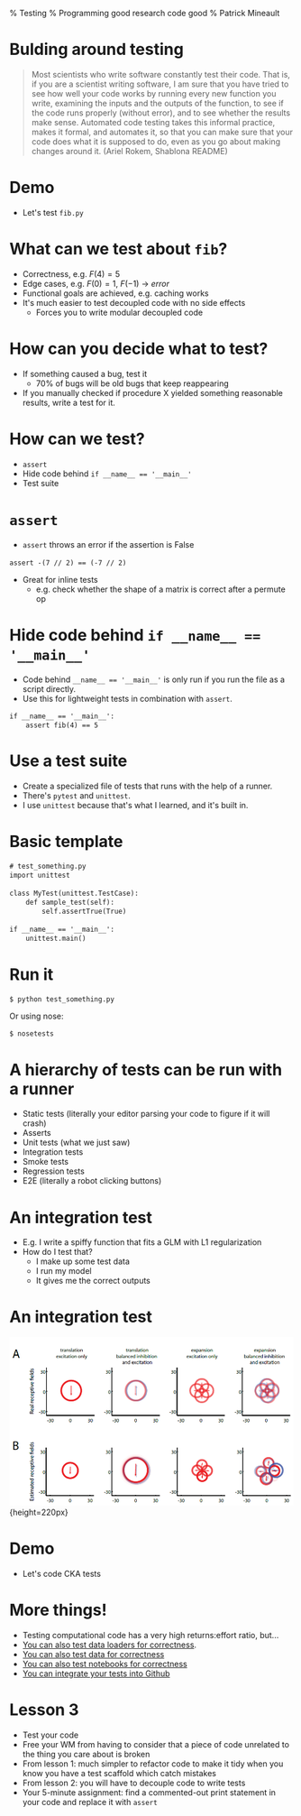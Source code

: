 % Testing
% Programming good research code good
% Patrick Mineault

# Bulding around testing

> Most scientists who write software constantly test their code. That is, if you are a scientist writing software, I am sure that you have tried to see how well your code works by running every new function you write, examining the inputs and the outputs of the function, to see if the code runs properly (without error), and to see whether the results make sense. Automated code testing takes this informal practice, makes it formal, and automates it, so that you can make sure that your code does what it is supposed to do, even as you go about making changes around it. (Ariel Rokem, Shablona README)

# Demo

* Let's test `fib.py`

# What can we test about `fib`?

* Correctness, e.g. $F(4) = 5$
* Edge cases, e.g. $F(0) = 1$, $F(-1)$ → *error*
* Functional goals are achieved, e.g. caching works
* It's much easier to test decoupled code with no side effects
    * Forces you to write modular decoupled code

# How can you decide what to test?

* If something caused a bug, test it
    * 70% of bugs will be old bugs that keep reappearing
* If you manually checked if procedure X yielded something reasonable results, write a test for it.

# How can we test?

* `assert`
* Hide code behind `if __name__ == '__main__'`
* Test suite

# `assert`

* `assert` throws an error if the assertion is False

```assert -(7 // 2) == (-7 // 2)```

* Great for inline tests
  * e.g. check whether the shape of a matrix is correct after a permute op

# Hide code behind `if __name__ == '__main__'`

* Code behind `__name__ == '__main__'` is only run if you run the file as a script directly.
* Use this for lightweight tests in combination with `assert`.

```{.python}
if __name__ == '__main__':
    assert fib(4) == 5
```

# Use a test suite

* Create a specialized file of tests that runs with the help of a runner.
* There's `pytest` and `unittest`.
* I use `unittest` because that's what I learned, and it's built in.

# Basic template

```{.python}
# test_something.py
import unittest

class MyTest(unittest.TestCase):
    def sample_test(self):
        self.assertTrue(True)

if __name__ == '__main__':
    unittest.main()
```

# Run it

```{.shell}
$ python test_something.py
```

Or using nose:

```{.shell}
$ nosetests
```

# A hierarchy of tests can be run with a runner

* Static tests (literally your editor parsing your code to figure if it will crash)
* Asserts
* Unit tests (what we just saw)
* Integration tests
* Smoke tests
* Regression tests
* E2E (literally a robot clicking buttons)

# An integration test

- E.g. I write a spiffy function that fits a GLM with L1 regularization
- How do I test that?
    - I make up some test data
    - I run my model
    - It gives me the correct outputs

# An integration test

![ S1 in Mineault et al. 2011](../figures/mineault_et_al.png){height=220px}

# Demo

* Let's code CKA tests

# More things!

* Testing computational code has a very high returns:effort ratio, but...
* [You can also test data loaders for correctness](https://github.com/patrickmineault/brain-scorer/blob/main/tests/test_pvc4_loader.py).
* [You can also test data for correctness](https://github.com/patrickmineault/phaco-meta/blob/master/read-data.R#L320)
* [You can also test notebooks for correctness](https://github.com/NeuromatchAcademy/course-content/blob/master/ci/verify_exercises.py#L56)
* [You can integrate your tests into Github](https://github.com/patrickmineault/research_code/runs/1647753165?check_suite_focus=true)

# Lesson 3

* Test your code
* Free your WM from having to consider that a piece of code unrelated to the thing you care about is broken
* From lesson 1: much simpler to refactor code to make it tidy when you know you have a test scaffold which catch mistakes
* From lesson 2: you will have to decouple code to write tests
* Your 5-minute assignment: find a commented-out print statement in your code and replace it with `assert`
